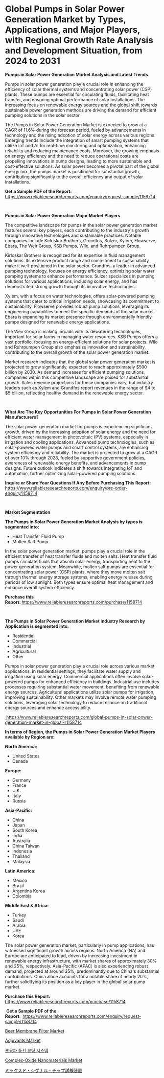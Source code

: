 <p><h1>Global Pumps in Solar Power Generation Market by Types, Applications, and Major Players, with Regional Growth Rate Analysis and Development Situation, from 2024 to 2031</h1></p><p><strong>Pumps in Solar Power Generation Market Analysis and Latest Trends</strong></p>
<p><p>Pumps in solar power generation play a crucial role in enhancing the efficiency of solar thermal systems and concentrating solar power (CSP) plants. These pumps are essential for circulating fluids, facilitating heat transfer, and ensuring optimal performance of solar installations. The increasing focus on renewable energy sources and the global shift towards sustainable power generation methods are driving the demand for efficient pumping solutions in the solar sector.</p><p>The Pumps in Solar Power Generation Market is expected to grow at a CAGR of 11.6% during the forecast period, fueled by advancements in technology and the rising adoption of solar energy across various regions. Emerging trends include the integration of smart pumping systems that utilize IoT and AI for real-time monitoring and optimization, enhancing reliability and reducing maintenance costs. Moreover, the growing emphasis on energy efficiency and the need to reduce operational costs are propelling innovations in pump designs, leading to more sustainable and cost-effective solutions. As solar power becomes a pivotal part of the global energy mix, the pumps market is positioned for substantial growth, contributing significantly to the overall efficiency and output of solar installations.</p></p>
<p><strong>Get a Sample PDF of the Report:&nbsp;</strong> <a href="https://www.reliableresearchreports.com/enquiry/request-sample/1158714">https://www.reliableresearchreports.com/enquiry/request-sample/1158714</a></p>
<p>&nbsp;</p>
<p><strong>Pumps in Solar Power Generation Major Market Players</strong></p>
<p><p>The competitive landscape for pumps in the solar power generation market features several key players, each contributing to the industry's growth through innovative technologies and sustainable practices. Notable companies include Kirloskar Brothers, Grundfos, Sulzer, Xylem, Flowserve, Ebara, The Weir Group, KSB Pumps, Wilo, and Ruhrpumpen Group.</p><p>Kirloskar Brothers is recognized for its expertise in fluid management solutions. Its extensive product range and commitment to sustainability make it well-positioned in the solar sector. Grundfos, a leader in advanced pumping technology, focuses on energy efficiency, optimizing solar water pumping systems to enhance performance. Sulzer specializes in pumping solutions for various applications, including solar energy, and has demonstrated strong growth through its innovative technologies.</p><p>Xylem, with a focus on water technologies, offers solar-powered pumping systems that cater to critical irrigation needs, showcasing its commitment to sustainability. Flowserve provides robust pump solutions, leveraging its engineering capabilities to meet the specific demands of the solar market. Ebara is expanding its market presence through environmentally friendly pumps designed for renewable energy applications.</p><p>The Weir Group is making inroads with its dewatering technologies, important for solar farms in managing water resources. KSB Pumps offers a vast portfolio, focusing on energy-efficient solutions for solar projects. Wilo and Ruhrpumpen Group also emphasize innovation and sustainability, contributing to the overall growth of the solar power generation market.</p><p>Market research indicates that the global solar power generation market is projected to grow significantly, expected to reach approximately $500 billion by 2030. As demand increases for efficient pumping solutions, companies within this competitive landscape are poised for substantial growth. Sales revenue projections for these companies vary, but industry leaders such as Xylem and Grundfos report revenues in the range of $4 to $5 billion, reflecting healthy demand in the renewable energy sector.</p></p>
<p>&nbsp;</p>
<p><strong>What Are The Key Opportunities For Pumps in Solar Power Generation Manufacturers?</strong></p>
<p><p>The solar power generation market for pumps is experiencing significant growth, driven by the increasing adoption of solar energy and the need for efficient water management in photovoltaic (PV) systems, especially in irrigation and cooling applications. Advanced pump technologies, such as solar-powered water pumps and smart control systems, are enhancing system efficiency and reliability. The market is projected to grow at a CAGR of over 10% through 2028, fueled by supportive government policies, awareness of renewable energy benefits, and advancements in pump designs. Future outlook indicates a shift towards integrating IoT and automation, further optimizing solar-powered pumping solutions.</p></p>
<p><strong>Inquire or Share Your Questions If Any Before Purchasing This Report:</strong> <a href="https://www.reliableresearchreports.com/enquiry/pre-order-enquiry/1158714">https://www.reliableresearchreports.com/enquiry/pre-order-enquiry/1158714</a></p>
<p>&nbsp;</p>
<p><strong>Market Segmentation</strong></p>
<p><strong>The Pumps in Solar Power Generation Market Analysis by types is segmented into:</strong></p>
<p><ul><li>Heat Transfer Fluid Pump</li><li>Molten Salt Pump</li></ul></p>
<p><p>In the solar power generation market, pumps play a crucial role in the efficient transfer of heat transfer fluids and molten salts. Heat transfer fluid pumps circulate fluids that absorb solar energy, transporting heat to the power generation system. Meanwhile, molten salt pumps are essential for concentrating solar power (CSP) plants, where they move molten salt through thermal energy storage systems, enabling energy release during periods of low sunlight. Both types ensure optimal heat management and enhance overall system efficiency.</p></p>
<p><strong>Purchase this Report:&nbsp;</strong><a href="https://www.reliableresearchreports.com/purchase/1158714">https://www.reliableresearchreports.com/purchase/1158714</a></p>
<p>&nbsp;</p>
<p><strong>The Pumps in Solar Power Generation Market Industry Research by Application is segmented into:</strong></p>
<p><ul><li>Residential</li><li>Commercial</li><li>Industrial</li><li>Agricultural</li><li>Other</li></ul></p>
<p><p>Pumps in solar power generation play a crucial role across various market applications. In residential settings, they facilitate water supply and irrigation using solar energy. Commercial applications often involve solar-powered pumps for enhanced efficiency in buildings. Industrial use includes processes requiring substantial water movement, benefiting from renewable energy sources. Agricultural applications utilize solar pumps for irrigation, improving sustainability. Other markets may involve remote water pumping solutions, leveraging solar technology to reduce reliance on traditional energy sources and enhance accessibility.</p></p>
<p><a href="https://www.reliableresearchreports.com/global-pumps-in-solar-power-generation-market-in-global-r1158714">&nbsp;https://www.reliableresearchreports.com/global-pumps-in-solar-power-generation-market-in-global-r1158714</a></p>
<p><strong>In terms of Region, the Pumps in Solar Power Generation Market Players available by Region are:</strong></p>
<p>
    <p> <strong> North America: </strong>
        <ul>
            <li>United States</li>
            <li>Canada</li>
        </ul>
        </p> 
    <p> <strong> Europe: </strong>
        <ul>
            <li>Germany</li>
            <li>France</li>
            <li>U.K.</li>
            <li>Italy</li>
            <li>Russia</li>
        </ul>
        </p> 
    <p> <strong> Asia-Pacific: </strong>
        <ul>
            <li>China</li>
            <li>Japan</li>
            <li>South Korea</li>
            <li>India</li>
            <li>Australia</li>
            <li>China Taiwan</li>
            <li>Indonesia</li>
            <li>Thailand</li>
            <li>Malaysia</li>
        </ul>
        </p> 
    <p> <strong> Latin America: </strong>
        <ul>
            <li>Mexico</li>
            <li>Brazil</li>
            <li>Argentina Korea</li>
            <li>Colombia</li>
        </ul>
        </p> 
    <p> <strong> Middle East & Africa: </strong>
        <ul>
            <li>Turkey</li>
            <li>Saudi</li>
            <li>Arabia</li>
            <li>UAE</li>
            <li>Korea</li>
        </ul>
    </p>
    </p>
<p><p>The solar power generation market, particularly in pump applications, has witnessed significant growth across regions. North America (NA) and Europe are anticipated to lead, driven by increasing investment in renewable energy infrastructure, with market shares of approximately 30% and 25%, respectively. Asia-Pacific (APAC) is also experiencing robust demand, projected at around 35%, predominantly due to China's substantial contributions. China alone accounts for a notable share of nearly 20%, further solidifying its position as a key player in the global solar pump market.</p></p>
<p><strong>Purchase this Report: </strong><a href="https://www.reliableresearchreports.com/purchase/1158714">https://www.reliableresearchreports.com/purchase/1158714</a></p>
<p>&nbsp;<strong>Get a Sample PDF of the Report:&nbsp;&nbsp;</strong><a href="https://www.reliableresearchreports.com/enquiry/request-sample/1158714">https://www.reliableresearchreports.com/enquiry/request-sample/1158714</a></p>
<p><strong></strong></p>
<p><p><a href="https://www.linkedin.com/pulse/global-beer-membrane-filter-market-focus-product-type-cellulose-7q4ef?trackingId=N%2F0Dz%2B5OSte6nDP524uktw%3D%3D">Beer Membrane Filter Market</a></p><p><a href="https://issuu.com/reportprime-2/docs/adjuvants-market-size-2030.pptx_c9d0c9c1200cc6">Adjuvants Market</a></p><p><a href="https://medium.com/@aishahocikgt/%EC%B4%88%EC%9D%8C%ED%8C%8C-%ED%92%8D%EC%84%A0-%EC%BD%94%ED%8C%85-%EC%8B%9C%EC%8A%A4%ED%85%9C-%EC%8B%9C%EC%9E%A5-%EC%84%B1%EC%9E%A5-%EC%8B%9C%EC%9E%A5-%EC%84%B8%EB%B6%84%ED%99%94-%EB%B0%8F-%EC%A7%80%EC%97%AD-%EB%B6%84%EC%84%9D-%EA%B8%80%EB%A1%9C%EB%B2%8C-%EC%A0%84%EB%A7%9D-2031-9941ca7c4e95">초음파 풍선 코팅 시스템</a></p><p><a href="https://github.com/LilianFaulkner65/Market-Research-Report-List-1/blob/main/complex-oxide-nanomaterials-market.md">Complex-Oxide Nanomaterials Market</a></p><p><a href="https://medium.com/@beaudamore/mixed-signal-chips-test-equipment-3f5e5a6e47fc">ミックスド・シグナル・チップ試験装置</a></p></p>